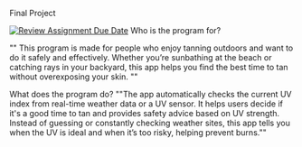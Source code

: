 Final Project

[![Review Assignment Due Date](https://classroom.github.com/assets/deadline-readme-button-22041afd0340ce965d47ae6ef1cefeee28c7c493a6346c4f15d667ab976d596c.svg)](https://classroom.github.com/a/Y49tTL6w)
Who is the program for?

"" This program is made for people who enjoy tanning outdoors and want to do it safely and effectively. Whether you’re sunbathing at the beach or catching rays in your backyard, this app helps you find the best time to tan without overexposing your skin. ""


What does the program do? 
""The app automatically checks the current UV index from real-time weather data or a UV sensor. It helps users decide if it's a good time to tan and provides safety advice based on UV strength. Instead of guessing or constantly checking weather sites, this app tells you when the UV is ideal and when it’s too risky, helping prevent burns.""
